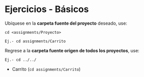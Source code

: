 # Ejercicios - Básicos

Ubíquese en la **carpeta fuente del proyecto** deseado, use:

```
cd <assignments/Proyecto>

Ej.- cd assignments/Carrito

```
Regrese a la **carpeta fuente origen de todos los proyectos**, use:

```
Ej.- cd ../../

```

- Carrito (```cd assignments/Carrito```)
